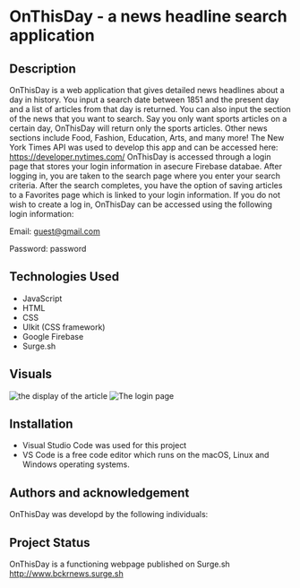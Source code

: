 
# OnThisDay - a news headline search application


## Description
OnThisDay is a web application that gives detailed news headlines about a day in history.
You input a search date between 1851 and the present day and a list of articles from that day is returned.
You can also input the section of the news that you want to search. Say you only want sports articles on a certain day, OnThisDay will return only the sports articles. Other news sections include Food, Fashion, Education, Arts, and many more! The New York Times API was used to develop this app and can be accessed here: https://developer.nytimes.com/
OnThisDay is accessed through a login page that stores your login information in asecure Firebase databae. After logging in, you are taken to the search page where you enter your search criteria. After the search completes, you have the option of saving articles to a Favorites page which is linked to your login information. 
If you do not wish to create a log in, OnThisDay can be accessed using the following login information:

Email: guest@gmail.com

Password: password


## Technologies Used
* JavaScript
* HTML
* CSS
* UIkit (CSS framework)
* Google Firebase
* Surge.sh


## Visuals
![the display of the article ](/assets/images/homeScreenshot.png)
![The login page](/assets/images/loginScreenshot.png)


## Installation
* Visual Studio Code was used for this project
* VS Code is a free code editor which runs on the macOS, Linux and Windows operating systems.
 



## Authors and acknowledgement
OnThisDay was developd by the following individuals:

[Robert McCutchen]: (https://github.com/RobertMcCutch)

[Kelly Benson]: (https://github.com/kelz877)

[Roz Webb]: (https://github.com/justroz)

[Carine Ngwekwe]: (https://github.com/carinevic)



## Project Status
OnThisDay is a functioning webpage published on Surge.sh
http://www.bckrnews.surge.sh
